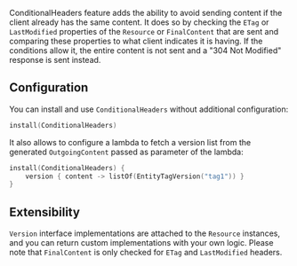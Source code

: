 [//]: # (title: Conditional Headers)
[//]: # (caption: Easy '304 Not Modified' Responses)
[//]: # (category: servers)
[//]: # (permalink: /servers/features/conditional-headers.html)
[//]: # (keywords: etag last-modified)
[//]: # (feature: feature)
[//]: # (artifact: io.ktor)
[//]: # (class: io.ktor.features.ConditionalHeaders)
[//]: # (redirect_from: redirect_from)
[//]: # (- /features/conditional-headers.html: - /features/conditional-headers.html)
[//]: # (ktor_version_review: 1.0.0)

ConditionalHeaders feature adds the ability to avoid sending content if the client already has the same content. It does so by
checking the `ETag` or `LastModified` properties of the `Resource` or `FinalContent` that are sent and comparing these 
properties to what client indicates it is having. If the conditions allow it, the entire content is not sent and a
"304 Not Modified" response is sent instead. 



## Configuration

You can install and use `ConditionalHeaders` without additional configuration:

```kotlin
install(ConditionalHeaders)
```

It also allows to configure a lambda to fetch a version list from the generated `OutgoingContent` passed as parameter of the lambda:

```kotlin
install(ConditionalHeaders) {
    version { content -> listOf(EntityTagVersion("tag1")) }
}
```

## Extensibility

`Version` interface implementations are attached to the `Resource` instances, and you can return custom implementations
with your own logic. Please note that `FinalContent` is only checked for `ETag` and `LastModified` headers.